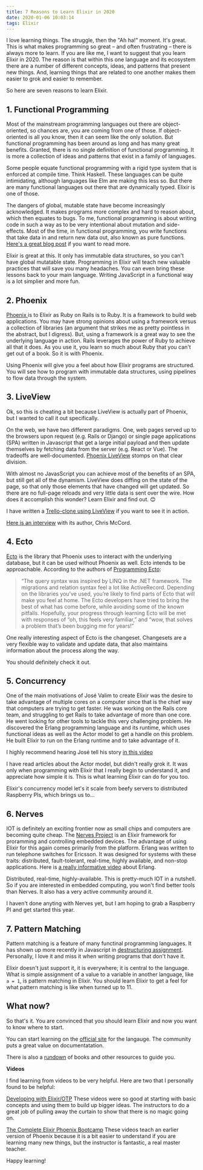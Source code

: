 ```yaml
---
title: 7 Reasons to Learn Elixir in 2020
date: 2020-01-06 10:03:14
tags: Elixir
---
```


I love learning things. The struggle, then the "Ah ha!" moment. It's great. This is what makes programming so great – and often frustrating – there is always more to learn. If you are like me, I want to suggest that you learn Elixir in 2020. The reason is that within this one language and its ecosystem there are a number of different concepts, ideas, and patterns that present new things. And, learning things that are related to one another makes them easier to grok and easier to remember.

So here are seven reasons to learn Elixir.

## 1. Functional Programming

Most of the mainstream programming languages out there are object-oriented, so chances are, you are coming from one of those. If object-oriented is all you know, then it can seem like the only solution. But functional programming has been around as long and has many great benefits. Granted, there is no single definition of functional programming. It is more a collection of ideas and patterns that exist in a family of languages.

Some people equate functional programming with a rigid type system that is enforced at compile time. Think Haskell. These languages can be quite intimidating, although languages like Elm are making this less so. But there are many functional languages out there that are dynamically typed. Elixir is one of those.

The dangers of global, mutable state have become increasingly acknowledged. It makes programs more complex and hard to reason about, which then equates to bugs. To me, functional programming is about writing code in such a way as to be very intentional about mutation and side-effects. Most of the time, in functional programming, you write functions that take data in and return new data out, also known as pure functions. [Here's a great blog post](https://lispcast.com/global-mutable-state/) if you want to read more.

Elixir is great at this. It only has immutable data structures, so you can't have global mutatable state. Programming in Elixir will teach new valuable practices that will save you many headaches. You can even bring these lessons back to your main language. Writing JavaScript in a functional way is a lot simplier and more fun.

## 2. Phoenix

[ Phoenix ](https://www.phoenixframework.org/) is to Elixir as Ruby on Rails is to Ruby. It is a framework to build web applications. You may have strong opinions about using a framework versus a collection of libraries (an argument that strikes me as pretty pointless in the abstract, but I digress). But, using a framework is a great way to see the underlying language in action. Rails leverages the power of Ruby to achieve all that it does. As you use it, you learn so much about Ruby that you can't get out of a book. So it is with Phoenix.

Using Phoenix will give you a feel about how Elixir programs are structured. You will see how to program with immutable data structures, using pipelines to flow data through the system.

## 3. LiveView

Ok, so this is cheating a bit because LiveView is actually part of Phoenix, but I wanted to call it out specifically.

On the web, we have two different paradigms. One, web pages served up to the browsers upon request (e.g. Rails or Django) or single page applications (SPA) written in Javascript that get a large initial payload and then update themselves by fetching data from the server (e.g. React or Vue). The tradeoffs are well-documented. [Phoenix LiveView](https://hexdocs.pm/phoenix_live_view/Phoenix.LiveView.html) stomps on that clear division.

With almost no JavasScript you can achieve most of the benefits of an SPA, but still get all of the dynamism. LiveView does diffing on the state of the page, so that only those elements that have changed will get updated. So there are no full-page reloads and very little data is sent over the wire. How does it accomplish this wonder? Learn Elixir and find out. 😊

I have written a [Trello-clone using LiveView](https://phellow.focusworks.dev) if you want to see it in action.

[Here is an interview](https://player.fm/series/software-engineering-radio/episode-394-chris-mccord-on-phoenix-liveview) with its author, Chris McCord.

## 4. Ecto

[Ecto](https://hexdocs.pm/ecto/Ecto.html) is the library that Phoenix uses to interact with the underlying database, but it can be used without Phoenix as well. Ecto intends to be approachable. According to the authors of [Programming Ecto](https://pragprog.com/book/wmecto/programming-ecto):

> “The query syntax was inspired by LINQ in the .NET framework. The migrations and relation syntax feel a lot like ActiveRecord. Depending on the libraries you’ve used, you’re likely to find parts of Ecto that will make you feel at home. The Ecto developers have tried to bring the best of what has come before, while avoiding some of the known pitfalls. Hopefully, your progress through learning Ecto will be met with responses of “oh, this feels very familiar,” and “wow, that solves a problem that’s been bugging me for years!”

One really interesting aspect of Ecto is the changeset. Changesets are a very flexible way to validate and update data, that also maintains information about the process along the way.

You should definitely check it out.

## 5. Concurrency

One of the main motivations of José Valim to create Elixir was the desire to take advantage of multiple cores on a computer since that is the chief way that computers are trying to get faster. He was working on the Rails core team, and struggling to get Rails to take advantage of more than one core. He went looking for other tools to tackle this very challenging problem. He discovered the Erlang programming language and its runtime, which uses functional ideas as well as the Actor model to get a handle on this problem. He built Elixir to run on the Erlang runtime and to take advantage of it.

I highly recommend hearing José tell his story [in this video](https://www.welcometothejungle.com/en/articles/btc-elixir-jose-valim#play-video)

I have read articles about the Actor model, but didn't really grok it. It was only when programming with Elixir that I really begin to understand it, and appreciate how simple it is. This is what learning Elixir can do for you too.

Elixir's concurrency model let's it scale from beefy servers to distributed Raspberry PIs, which brings us to...

## 6. Nerves

IOT is definitely an exciting frontier now as small chips and computers are becoming quite cheap. The [Nerves Project](https://nerves-project.org/) is an Elixir framework for proramming and controlling embedded devices. The advantage of using Elixir for this again comes primarily from the platform. Erlang was written to run telephone switches for Ericsson. It was designed for systems with these traits: distributed, fault-tolerant, real-time, highly available, and non-stop applications. Here is [a really informative video](https://www.google.com/url?sa=t&rct=j&q=&esrc=s&source=web&cd=1&cad=rja&uact=8&ved=2ahUKEwij5ofwnO_mAhXDl-AKHX_DDlUQwqsBMAB6BAgKEAQ&url=https%3A%2F%2Fwww.youtube.com%2Fwatch%3Fv%3DSOqQVoVai6s&usg=AOvVaw3jUl1S2RBto1GYWdUZ1PNi) about Erlang.

Distributed, real-time, highly-available. This is pretty-much IOT in a nutshell. So if you are interested in embedded computing, you won't find better tools than Nerves. It also has a very active community around it.

I haven't done anyting with Nerves yet, but I am hoping to grab a Raspberry PI and get started this year.

## 7. Pattern Matching

Pattern matching is a feature of many functinal programming languages. It has shown up more recently in Javascript in [destructuring assignment](https://developer.mozilla.org/en-US/docs/Web/JavaScript/Reference/Operators/Destructuring_assignment). Personally, I love it and miss it when writing programs that don't have it.

Elixir doesn't just support it, it is everywhere; it is central to the language. What is simple assignment of a value to a variable in another language, like `a = 1`, is pattern matching in Elixir. You should learn Elixir to get a feel for what pattern matching is like when turned up to 11.

## What now?

So that's it. You are convinced that you should learn Elixir and now you want to know where to start.

You can start learning on the [official site](https://elixir-lang.org/getting-started/introduction.html) for the langauge. The community puts a great value on documentatation.

There is also a [rundown](https://elixir-lang.org/learning.html) of books and other resources to guide you.

**Videos**

I find learning from videos to be very helpful. Here are two that I personally found to be helpful:

[Developing with Elixir/OTP](https://pragmaticstudio.com/elixir) These videos were so good at starting with basic concepts and using them to build up bigger ideas. The instructors to do a great job of pulling away the curtain to show that there is no magic going on.

[The Complete Elixir Phoenix Bootcamp](https://rallycoding.com/courses/the-complete-elixir-and-phoenix-bootcamp/) These videos teach an earlier version of Phoenix because it is a bit easier to understand if you are learning many new things, but the instructor is fantastic, a real master teacher.

Happy learning!
